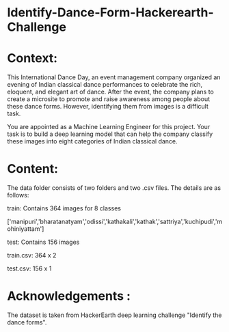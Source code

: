 # Identify-Dance-Form-Hackerearth-Challenge

# Context:

This International Dance Day, an event management company organized an evening of Indian classical dance performances to celebrate the rich, eloquent, and elegant art of dance. After the event, the company plans to create a microsite to promote and raise awareness among people about these dance forms. However, identifying them from images is a difficult task.

You are appointed as a Machine Learning Engineer for this project. Your task is to build a deep learning model that can help the company classify these images into eight categories of Indian classical dance.

# Content: 
The data folder consists of two folders and two .csv files. The details are as follows:

train: Contains 364 images for 8 classes 

['manipuri','bharatanatyam','odissi','kathakali','kathak','sattriya','kuchipudi','mohiniyattam']

test: Contains 156 images

train.csv: 364 x 2

test.csv: 156 x 1

# Acknowledgements :
The dataset is taken from HackerEarth deep learning challenge "Identify the dance forms".
